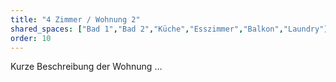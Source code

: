 ```yaml
---
title: "4 Zimmer / Wohnung 2"
shared_spaces: ["Bad 1","Bad 2","Küche","Esszimmer","Balkon","Laundry"]
order: 10
---
```

Kurze Beschreibung der Wohnung …
